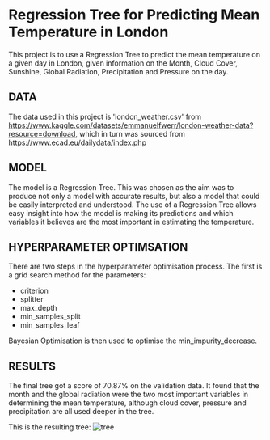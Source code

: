 # Regression Tree for Predicting Mean Temperature in London
This project is to use a Regression Tree to predict the mean temperature on a given day in London, given information on the Month, Cloud Cover, Sunshine, Global Radiation, Precipitation and Pressure on the day. 

## DATA
The data used in this project is 'london_weather.csv' from https://www.kaggle.com/datasets/emmanuelfwerr/london-weather-data?resource=download, which in turn was sourced from https://www.ecad.eu/dailydata/index.php

## MODEL 
The model is a Regression Tree. This was chosen as the aim was to produce not only a model with accurate results, but also a model that could be easily interpreted and understood. The use of a Regression Tree allows easy insight into how the model is making its predictions and which variables it believes are the most important in estimating the temperature.

## HYPERPARAMETER OPTIMSATION
There are two steps in the hyperparameter optimisation process. The first is a grid search method for the parameters:
- criterion
- splitter
- max_depth
- min_samples_split
- min_samples_leaf

Bayesian Optimisation is then used to optimise the min_impurity_decrease.

## RESULTS
The final tree got a score of 70.87% on the validation data. It found that the month and the global radiation were the two most important variables in determining the mean temperature, although cloud cover, pressure and precipitation are all used deeper in the tree.

This is the resulting tree:
![tree](https://user-images.githubusercontent.com/131019698/232862360-fb8649bb-7e17-4b21-9e8a-73545fe3fa2b.png)

